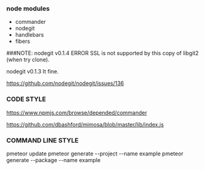 ### node modules

 * commander
 * nodegit
 * handlebars
 * fibers

###NOTE:
nodegit v0.1.4 ERROR SSL is not supported by this copy of libgit2 (when try clone).

nodegit v0.1.3 It fine.

https://github.com/nodegit/nodegit/issues/136

### CODE STYLE

https://www.npmjs.com/browse/depended/commander

https://github.com/dbashford/mimosa/blob/master/lib/index.js

### COMMAND LINE STYLE

pmeteor update
pmeteor generate --project --name example
pmeteor generate --package --name example
